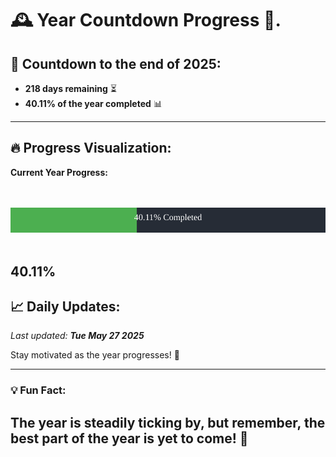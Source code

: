 
# &#x1F570; **Year Countdown Progress** &#x1F389;.

## &#x1F4C5; Countdown to the end of 2025:
- **218 days remaining** &#x23F3;
- **40.11% of the year completed** &#x1F4CA;

---

## &#x1F525; **Progress Visualization**:

**Current Year Progress:**

<br><br>
![Progress Bar](https://raw.githubusercontent.com/dayanidigv/year-countdown-progress/main/progress-bar.svg)
<br><br>

**40.11%**
---

## &#x1F4C8; **Daily Updates**:

_Last updated: **Tue May 27 2025**_

Stay motivated as the year progresses! &#x1F680;

--- 

### &#x1F4A1; **Fun Fact:**
The year is steadily ticking by, but remember, the best part of the year is yet to come! &#x1F31F;
---
